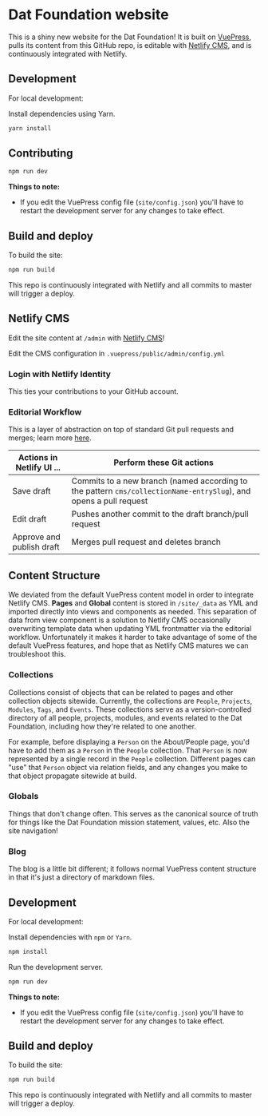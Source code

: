 # Dat Foundation website

This is a shiny new website for the Dat Foundation! It is built on [VuePress](https://vuepress.vuejs.org/), pulls its content from this GitHub repo, is editable with [Netlify CMS](https://www.netlifycms.org/), and is continuously integrated with Netlify.

## Development

For local development:

Install dependencies using Yarn.

```bash
yarn install
```

## Contributing

```bash
npm run dev
```

**Things to note:**
- If you edit the VuePress config file (`site/config.json`) you'll have to restart the development server for any changes to take effect.


## Build and deploy

To build the site:
```bash
npm run build
```

This repo is continuously integrated with Netlify and all commits to master will trigger a deploy.


## Netlify CMS

Edit the site content at `/admin` with [Netlify CMS](https://www.netlifycms.org/)!

Edit the CMS configuration in `.vuepress/public/admin/config.yml`

### Login with Netlify Identity
This ties your contributions to your GitHub account.

### Editorial Workflow
This is a layer of abstraction on top of standard Git pull requests and merges; learn more [here](https://www.netlifycms.org/docs/configuration-options/#publish-mode).

| Actions in Netlify UI ... | Perform these Git actions                                                                                         |
| ------------------------- | ----------------------------------------------------------------------------------------------------------------- |
| Save draft                | Commits to a new branch (named according to the pattern `cms/collectionName-entrySlug`), and opens a pull request |
| Edit draft                | Pushes another commit to the draft branch/pull request                                                            |
| Approve and publish draft | Merges pull request and deletes branch                                                                            |


## Content Structure
We deviated from the default VuePress content model in order to integrate Netlify CMS. **Pages** and **Global** content is stored in `/site/_data` as YML and imported directly into views and components as needed. This separation of data from view component is a solution to Netlify CMS occasionally overwriting template data when updating YML frontmatter via the editorial workflow. Unfortunately it makes it harder to take advantage of some of the default VuePress features, and hope that as Netlify CMS matures we can troubleshoot this.


### Collections
Collections consist of objects that can be related to pages and other collection objects sitewide. Currently, the collections are `People`, `Projects`, `Modules`, `Tags`, and `Events`. These collections serve as a version-controlled directory of all people, projects, modules, and events related to the Dat Foundation, including how they're related to one another.

For example, before displaying a `Person` on the About/People page, you'd have to add them as a `Person` in the `People` collection. That `Person` is now represented by a single record in the `People` collection. Different pages can "use" that `Person` object via relation fields, and any changes you make to that object propagate sitewide at build.

### Globals
Things that don't change often. This serves as the canonical source of truth for things like the Dat Foundation mission statement, values, etc. Also the site navigation!

### Blog
The blog is a little bit different; it follows normal VuePress content structure in that it's just a directory of markdown files.


## Development

For local development:

Install dependencies with `npm` or `Yarn`.

```bash
npm install
```

Run the development server.

```bash
npm run dev
```

**Things to note:**
- If you edit the VuePress config file (`site/config.json`) you'll have to restart the development server for any changes to take effect.


## Build and deploy

To build the site:
```bash
npm run build
```

This repo is continuously integrated with Netlify and all commits to master will trigger a deploy.
